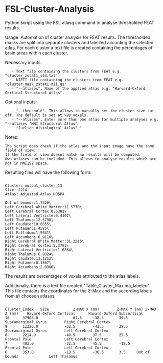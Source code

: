 # FSL-Cluster-Analysis

Python script using the FSL atlasq command to analyse thresholded FEAT results. 

Usage: Automation of cluster analysis for FEAT results. The thresholded masks are split into separate clusters and labelled according the selected atlas. For each cluster a text file is created containing the percentages of brain areas within each cluster. 

Necessary inputs: 

       - Text file containing the clusters from FEAT e.g. "cluster_zstat1_std.txt"
       - NIFTI file containing the clusters from FEAT e.g. "cluster_mask_zstat1.nii.gz"
       - "--atlases". Name of the applied atlas e.g. "Harvard-Oxford Cortical Structural Atlas".

Optional inputs:

       - "--threshold". This allows to manually set the cluster size cut-off. The default is set at >99 voxels. 
       - "--atlases". Enter more than one atlas for multiple analyses e.g. "--atlases "MNI Structural Atlas" 
         "Juelich Histological Atlas" "

Notes:

    The script does check if the atlas and the input image have the same field of view. 
    If the field of view doesnt match no results will be computed. 
    Own atlases can be included. This allows to analyse results which are not in MNI152 space. 



Resulting files will have the following form:

```objc

Cluster: output_cluster_13
Size: 2214
Atlas: Adjusted_Atlas_HOSPA

Out of bounds:1.7320\
Left Cerebral White Matter:11.5770\
Left Cerebral Cortex:0.6381\
Left Lateral Ventricle:0.4102\
Left Thalamus:12.5798\
Left Caudate:10.6655\
Left Putamen:1.4585\
Left Pallidum:1.5041\
Left Accumbens:0.9116\
Right Cerebral White Matter:31.2215\
Right Cerebral Cortex:5.3783\
Right Lateral Ventricle:1.6864\
Right Thalamus:6.8824\
Right Caudate:11.1212\
Right Putamen:0.1367\
Right Accumbens:2.0966\

```
The results are percentages of voxels attributed to the atlas labels. 


Additionally, there is a text file created "Table_Cluster_Maxima_labeled". This file contains the coordinates for the Z-Max and the according labels from all choosen atlases. 

```objc

Cluster_Index	Size	       Z-MAX X (mm)	       Z-MAX Y (mm)	Z-MAX Z (mm)	Havard-Oxford Cortical      Havard-Oxford Subcortical
10		37903.0	       	       61.5		-38.5		39.5		Supramarginal Gyrus	       Right Cerebral Cortex
9		12226.0		       -62.5		-42.5		29.5		Supramarginal Gyrus	       Left Cerebral Cortex
8		2214.0		       -40.5		37.5		25.5		Frontal Pole		       Left Cerebral Cortex
7		402.0		       -32.5		45.5		-18.5		Frontal Pole		       Left Cerebral Cortex
6		353.0		       -18.5		-36.5		3.5		Out of bounds		       Left Thalamus


```
